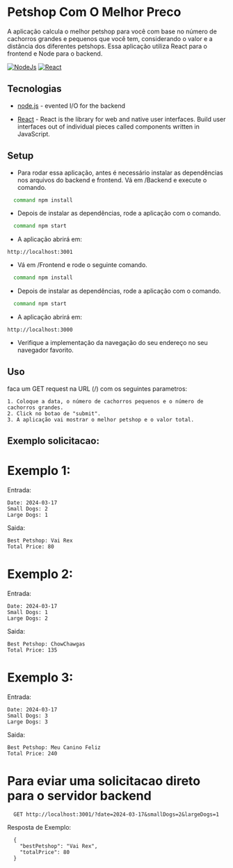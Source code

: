 # Petshop Com O Melhor Preco

A aplicação calcula o melhor petshop para você com base no número de cachorros grandes e pequenos que você tem, considerando o valor e a distância dos diferentes petshops. Essa aplicação utiliza React para o frontend e Node para o backend.

[![NodeJs](https://upload.wikimedia.org/wikipedia/commons/thumb/d/d9/Node.js_logo.svg/220px-Node.js_logo.svg.png)](https://nodejs.org/en/) [![React](https://upload.wikimedia.org/wikipedia/commons/thumb/a/a7/React-icon.svg/220px-React-icon.svg.png)](https://reactjs.org/) 


## Tecnologias

- [node.js](https://nodejs.org/en/) - evented I/O for the backend

- [React](https://legacy.reactjs.org/) - React is the library for web and native user interfaces. Build user interfaces out of individual pieces called components written in JavaScript.
## Setup

- Para rodar essa aplicação, antes é necessário instalar as dependências nos arquivos do backend e frontend. Vá em /Backend e execute o comando.
```sh
  command npm install
```
- Depois de instalar as dependências, rode a aplicação com o comando.
```sh
  command npm start
```
- A aplicação abrirá em:
```
http://localhost:3001
```
- Vá em /Frontend e rode o seguinte comando.
```sh
  command npm install
```
- Depois de instalar as dependências, rode a aplicação com o comando.
```sh
  command npm start
```
- A aplicação abrirá em: 
```
http://localhost:3000
```
- Verifique a implementação da navegação do seu endereço no seu navegador favorito.


## Uso

faca um GET request na URL (/) com os seguintes parametros:

    1. Coloque a data, o número de cachorros pequenos e o número de cachorros grandes.
    2. Click no botao de "submit".
    3. A aplicação vai mostrar o melhor petshop e o valor total.

## Exemplo solicitacao:

# Exemplo 1:

Entrada:


    Date: 2024-03-17
    Small Dogs: 2
    Large Dogs: 1

Saida:

    Best Petshop: Vai Rex
    Total Price: 80

# Exemplo 2:

Entrada:

    Date: 2024-03-17
    Small Dogs: 1
    Large Dogs: 2

Saida:

    Best Petshop: ChowChawgas
    Total Price: 135

# Exemplo 3:

Entrada:

    Date: 2024-03-17
    Small Dogs: 3
    Large Dogs: 3
Saida:

    Best Petshop: Meu Canino Feliz
    Total Price: 240

# Para eviar uma solicitacao direto para o servidor backend 
```
  GET http://localhost:3001/?date=2024-03-17&smallDogs=2&largeDogs=1
```
  Resposta de Exemplo:
```
  {
    "bestPetshop": "Vai Rex",
    "totalPrice": 80
  }
```


  
